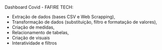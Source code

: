 Dashboard Covid - FAFIRE TECH:
- Extração de dados (bases CSV e Web Scrapping),
- Transformação de dados (substituição, filtro e formatação de valores),
- Criação de medidas,
- Relacionamento de tabelas,
- Criação de visuais
- Interatividade e filtros
